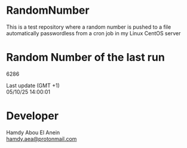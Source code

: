 # RandomNumber    
This is a test repository where a random number is pushed to a file automatically passwordless from a cron job in my Linux CentOS server    
# Random Number of the last run   
6286
      
Last update (GMT +1)    
05/10/25 14:00:01
# Developer    
Hamdy Abou El Anein   
hamdy.aea@protonmail.com
